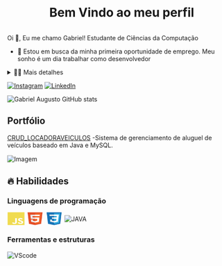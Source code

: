 <!--título-->
<div id="user-content-toc">
  <ul align="center">
    <summary><h1 style="display: inline-block">Bem Vindo ao meu perfil</h1></summary>
</div>

<!-- Presentation -->
<p>
  Oi 👋, Eu me chamo Gabriel! Estudante de Ciências da Computação

  - 🔭 Estou em busca da minha primeira oportunidade de emprego. Meu sonho é um dia trabalhar como desenvolvedor
</p>

<!-- Dropdown -->
<details>
  <summary>👨‍💻 Mais detalhes </summary>

  - 💬 Tenho 27 anos e atualmente moro no Brasil. Tenho conhecimento básico em inglês e tenho experiencia com JavaScript, html e css. Ja trabalhei em algumas empresas que pude desenvolver habilidades importantes como comunicação, trabalho em equipe, capacidade analítica e aprendizado rápido

  - ⚡ Gosto de ler, seja um noticiário ou livro, além de assistir filmes e jogar! Acredito que meus interesses pessoais contribuem para uma percepção mais apurada das coisas e para a resolução de problemas. \o/
</details>

<!-- Links -->
[![Instagram](https://img.shields.io/badge/Instagram-E4405F?style=for-the-badge&logo=instagram&logoColor=white)](https://www.instagram.com/gabrielsantos_ps/)
[![LinkedIn](https://img.shields.io/badge/LinkedIn-0077B5?style=for-the-badge&logo=linkedin&logoColor=white)](https://www.linkedin.com/in/gabrielsaugusto/)

<!-- GithubStats -->
![Gabriel Augusto GitHub stats](https://github-readme-stats.vercel.app/api?username=gabrielsaugusto&show_icons=true&theme=gotham)

<!-- Portfolio -->
## Portfólio
[CRUD_LOCADORAVEICULOS](https://github.com/gabrielsaugusto/CRUD_LOCADORA) -Sistema de gerenciamento de aluguel de veículos baseado em Java e MySQL.


<!-- GIF -->
<p align="left">
  <img align="center" src="https://github.com/VariableBee/VariableBee/assets/77739311/4e9f41af-6b57-49a7-b15a-74322e96b4d7" alt="Imagem">
</p>

## 🔥 Habilidades
<!-- Skills: Programming Languages -->
  <div style="flex-basis: 48%;">
    <h3>Linguagens de programação</h3>
    <img align="center" alt="Js" height="30" width="40" src="https://raw.githubusercontent.com/devicons/devicon/master/icons/javascript/javascript-plain.svg">
    <img align="center" alt="HTML" height="30" width="40" src="https://raw.githubusercontent.com/devicons/devicon/master/icons/html5/html5-original.svg">
    <img align="center" alt="CSS" height="30" width="40" src="https://raw.githubusercontent.com/devicons/devicon/master/icons/css3/css3-original.svg">
    <img align="center" alt="JAVA" height="30" width="40" src="https://img.shields.io/badge/Java-0D1117?style=for-the-badge&logo=openjdk&logoColor=white"/>
  </div>
  
  <!-- Skills: Tools & Frameworks -->
  <div style="flex-basis: 48%;">
    <h3>Ferramentas e estruturas</h3>
    <img align="center" alt="VScode" height="30" width="40" src="https://cdn.jsdelivr.net/gh/devicons/devicon/icons/vscode/vscode-original.svg">
  </div>
  
  <!-- Skills: Libraries -->
